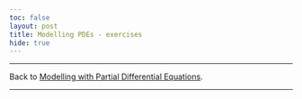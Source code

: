 ```yaml
---
toc: false
layout: post
title: Modelling PDEs - exercises
hide: true
---
```


---

Back to [Modelling with Partial Differential Equations](https://nu-cem.github.io/CompPhys/2021/08/02/PDEs.html).

---